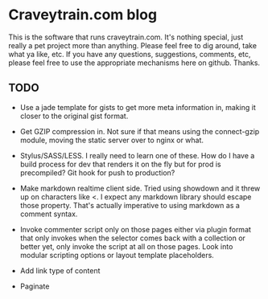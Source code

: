 # Craveytrain.com blog

This is the software that runs craveytrain.com. It's nothing special, just really a pet project more than anything. Please feel free to dig around, take what ya like, etc. If you have any questions, suggestions, comments, etc, please feel free to use the appropriate mechanisms here on github. Thanks.

## TODO
- Use a jade template for gists to get more meta information in, making it closer to the original gist format.

- Get GZIP compression in. Not sure if that means using the connect-gzip module, moving the static server over to nginx or what.

- Stylus/SASS/LESS. I really need to learn one of these. How do I have a build process for dev that renders it on the fly but for prod is precompiled? Git hook for push to production?

- Make markdown realtime client side. Tried using showdown and it threw up on characters like <. I expect any markdown library should escape those property. That's actually imperative to using markdown as a comment syntax.

- Invoke commenter script only on those pages either via plugin format that only invokes when the selector comes back with a collection or better yet, only invoke the script at all on those pages. Look into modular scripting options or layout template placeholders.

- Add link type of content

- Paginate